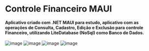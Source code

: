 # Controle Financeiro MAUI

#### Aplicativo criado com .NET MAUI para estudo, aplicativo com as operações de Consulta, Cadastro, Edição e Exclusão para controle Financeiro, utilizando LiteDatabase (NoSql) como Banco de Dados.
![image](https://user-images.githubusercontent.com/93688391/226081330-229afc0c-917a-4c10-a825-9fefaf0fa7b6.png)
![image](https://user-images.githubusercontent.com/93688391/226081650-5b50eb8a-ee3b-4bef-a01b-73ba6d93aee5.png)
![image](https://user-images.githubusercontent.com/93688391/226081682-fd4c0939-1101-4c67-a2e7-7e4e30f12368.png)
![image](https://user-images.githubusercontent.com/93688391/226081668-76700459-f76c-4ad6-8ea5-0e12ad33fa3b.png)
